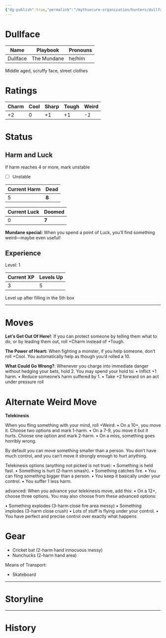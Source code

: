 ```yaml
---
{"dg-publish":true,"permalink":"/mythsecure-organization/hunters/dullface/","created":"2024-08-16T16:52:26.000-04:00","updated":"2025-01-08T23:44:22.033-05:00"}
---
```


# Dullface

| Name     | Playbook    | Pronouns |
| -------- | ----------- | -------- |
| Dullface | The Mundane | he/him   |

Middle aged, scruffy face, street clothes

# Ratings

| Charm | Cool | Sharp | Tough | Weird |
| ----- | ---- | ----- | ----- | ----- |
| +2    | 0    | +1    | +1    | _-1_  |

# Status
## Harm and Luck
If harm reaches 4 or more, mark unstable

- [ ] Unstable

| Current Harm | Dead  |
| ------------ | ----- |
| 5            | **8** |

| Current Luck | Doomed |
| ------------ | ------ |
| 0            | **7**  |

**Mundane special:** When you spend a point of Luck, you’ll find something weird—maybe even useful!

## Experience

Level: 1

| Current XP | Levels Up |
| ---------- | --------- |
| 3          | 5         |

Level up after filling in the 5th box


---

# Moves

**Let’s Get Out Of Here!**: If you can protect someone by telling them what to do, or by leading them out, roll +Charm instead of +Tough.

**The Power of Heart:** When fighting a monster, if you help someone, don’t roll +Cool. You automatically help as though you’d rolled a 10.

**What Could Go Wrong?**: Whenever you charge into immediate danger without hedging your bets, hold 2. You may spend your hold to: • Inflict +1 harm. • Reduce someone’s harm suffered by 1. • Take +2 forward on an act under pressure roll

# Alternate Weird Move
**Telekinesis**

When you fling something with your mind, roll +Weird: 
• On a 10+, you move it. Choose two options and mark 1-harm.
• On a 7-9, you move it but it hurts. Choose one option and mark 2-harm. 
• On a miss, something goes horribly wrong. 

By default you can move something smaller than a person. You don’t have much control, and you can’t move it strongly enough to hurt anything. 

Telekinesis options (anything not picked is not true): 
• Something is held fast. 
• Something is hurt (2-harm smash). 
• Something catches fire. 
• You can fling something bigger than a person. • You keep it basically under your control.
• You suffer 1 less harm. 

advanced: When you advance your telekinesis move, add this:
• On a 12+, choose three options. You may also choose from these advanced options:

• Something explodes (3-harm close fire area messy) 
• Something implodes (3-harm close crush) • Lots of stuff is flying under your control. 
• You have perfect and precise control over exactly what happens


# Gear

- Cricket bat (2-harm hand innocuous messy)
- Nunchucks (2-harm hand area)

Means of Transport:
- Skateboard


--- 
# Storyline



---

# History